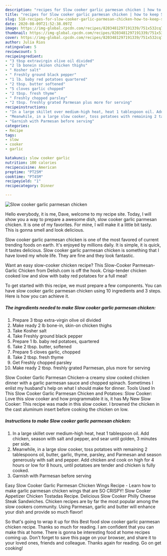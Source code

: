 ```yaml
---
description: "recipes for Slow cooker garlic parmesan chicken | how to keep Slow cooker garlic parmesan chicken"
title: "recipes for Slow cooker garlic parmesan chicken | how to keep Slow cooker garlic parmesan chicken"
slug: 518-recipes-for-slow-cooker-garlic-parmesan-chicken-how-to-keep-slow-cooker-garlic-parmesan-chicken
date: 2020-08-09T21:52:38.097Z
image: https://img-global.cpcdn.com/recipes/8203481297191339/751x532cq70/slow-cooker-garlic-parmesan-chicken-recipe-main-photo.jpg
thumbnail: https://img-global.cpcdn.com/recipes/8203481297191339/751x532cq70/slow-cooker-garlic-parmesan-chicken-recipe-main-photo.jpg
cover: https://img-global.cpcdn.com/recipes/8203481297191339/751x532cq70/slow-cooker-garlic-parmesan-chicken-recipe-main-photo.jpg
author: Julia Rios
ratingvalue: 5
reviewcount: 5
recipeingredient:
- "3 tbsp extravirgin olive oil divided"
- "2 lb bonein skinon chicken thighs"
- " Kosher salt"
- " Freshly ground black pepper"
- "1 lb. baby red potatoes quartered"
- "2 tbsp. butter softened"
- "5 cloves garlic chopped"
- "2 tbsp. fresh thyme"
- " Freshly chopped parsley"
- "2 tbsp. freshly grated Parmesan plus more for serving"
recipeinstructions:
- "In a large skillet over medium-high heat, heat 1 tablespoon oil. Add chicken, season with salt and pepper, and sear until golden, 3 minutes per side."
- "Meanwhile, in a large slow cooker, toss potatoes with remaining 2 tablespoons oil, butter, garlic, thyme, parsley, and Parmesan and season generously with salt and pepper. Add chicken and cook on high for 4 hours or low for 8 hours, until potatoes are tender and chicken is fully cooked."
- "Garnish with Parmesan before serving"
categories:
- Recipe
tags:
- slow
- cooker
- garlic

katakunci: slow cooker garlic 
nutrition: 100 calories
recipecuisine: American
preptime: "PT25M"
cooktime: "PT45M"
recipeyield: "1"
recipecategory: Dinner

---
```



![Slow cooker garlic parmesan chicken](https://img-global.cpcdn.com/recipes/8203481297191339/751x532cq70/slow-cooker-garlic-parmesan-chicken-recipe-main-photo.jpg)

Hello everybody, it is me, Dave, welcome to my recipe site. Today, I will show you a way to prepare a awesome dish, slow cooker garlic parmesan chicken. It is one of my favorites. For mine, I will make it a little bit tasty. This is gonna smell and look delicious.

Slow cooker garlic parmesan chicken is one of the most favored of current trending foods on earth. It's enjoyed by millions daily. It is simple, it is quick, it tastes delicious. Slow cooker garlic parmesan chicken is something that I have loved my whole life. They are fine and they look fantastic.

Want an easy slow-cooker chicken recipe? This Slow-Cooker Parmesan-Garlic Chicken from Delish.com is off the hook. Crisp-tender chicken cooked low and slow with baby red potatoes for a full meal!


To get started with this recipe, we must prepare a few components. You can have slow cooker garlic parmesan chicken using 10 ingredients and 3 steps. Here is how you can achieve it.

<!--inarticleads1-->

##### The ingredients needed to make Slow cooker garlic parmesan chicken:

1. Prepare 3 tbsp extra-virgin olive oil divided
1. Make ready 2 lb bone-in, skin-on chicken thighs
1. Take  Kosher salt
1. Take  Freshly ground black pepper
1. Prepare 1 lb. baby red potatoes, quartered
1. Take 2 tbsp. butter, softened
1. Prepare 5 cloves garlic, chopped
1. Take 2 tbsp. fresh thyme
1. Get  Freshly chopped parsley
1. Make ready 2 tbsp. freshly grated Parmesan, plus more for serving


Slow Cooker Garlic Parmesan Chicken-a creamy slow cooked chicken dinner with a garlic parmesan sauce and chopped spinach. Sometimes I enlist my husband&#39;s help on what I should make for dinner. Tools Used In This Slow Cooker Garlic Parmesan Chicken and Potatoes: Slow Cooker: Love this slow cooker and how programmable it is, it has My New Slow Cooker: This recipe was made in this slow cooker. I browned the chicken in the cast aluminum insert before cooking the chicken on low. 

<!--inarticleads2-->

##### Instructions to make Slow cooker garlic parmesan chicken:

1. In a large skillet over medium-high heat, heat 1 tablespoon oil. Add chicken, season with salt and pepper, and sear until golden, 3 minutes per side.
1. Meanwhile, in a large slow cooker, toss potatoes with remaining 2 tablespoons oil, butter, garlic, thyme, parsley, and Parmesan and season generously with salt and pepper. Add chicken and cook on high for 4 hours or low for 8 hours, until potatoes are tender and chicken is fully cooked.
1. Garnish with Parmesan before serving


Easy Slow Cooker Garlic Parmesan Chicken Wings Recipe - Learn how to make garlic parmesan chicken wings that are SO CRISPY! Slow Cooker Appetizer Chicken Tostadas Recipe. Delicious Slow Cooker Philly Cheese Steak Sandwiches. Chicken recipes are by far the most popular among the slow cookers community. Using Parmesan, garlic and butter will enhance your dish and provide so much flavor! 

So that's going to wrap it up for this Best food slow cooker garlic parmesan chicken recipe. Thanks so much for reading. I am confident that you can make this at home. There is gonna be interesting food at home recipes coming up. Don't forget to save this page on your browser, and share it to your loved ones, friends and colleague. Thanks again for reading. Go on get cooking!
